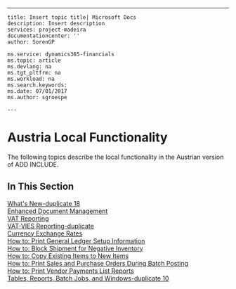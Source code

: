 ---
    title: Insert topic title| Microsoft Docs
    description: Insert description
    services: project-madeira
    documentationcenter: ''
    author: SorenGP

    ms.service: dynamics365-financials
    ms.topic: article
    ms.devlang: na
    ms.tgt_pltfrm: na
    ms.workload: na
    ms.search.keywords:
    ms.date: 07/01/2017
    ms.author: sgroespe

    ---
# Austria Local Functionality
The following topics describe the local functionality in the Austrian version of ADD INCLUDE<!--[!INCLUDE[navnow](../../includes/navnow_md.md)]-->.  
  
## In This Section  
 [What's New-duplicate 18](../FullExperience/what-s-new-duplicate-18.md)  
  [Enhanced Document Management](../FullExperience/enhanced-document-management.md)  
 [VAT Reporting](../FullExperience/vat-reporting.md)  
  [VAT-VIES Reporting-duplicate](../FullExperience/vat-vies-reporting-duplicate.md)  
 [Currency Exchange Rates](../FullExperience/currency-exchange-rates.md)  
 [How to: Print General Ledger Setup Information](../FullExperience/how-to-print-general-ledger-setup-information.md)  
  [How to: Block Shipment for Negative Inventory](../FullExperience/how-to-block-shipment-for-negative-inventory.md)  
  [How to: Copy Existing Items to New Items](../FullExperience/how-to-copy-existing-items-to-new-items.md)  
  [How to: Print Sales and Purchase Orders During Batch Posting](../FullExperience/how-to-print-sales-and-purchase-orders-during-batch-posting.md)  
  [How to: Print Vendor Payments List Reports](../FullExperience/how-to-print-vendor-payments-list-reports.md)  
 [Tables, Reports, Batch Jobs, and Windows-duplicate 10](../FullExperience/tables-reports-batch-jobs-and-windows-duplicate-10.md)